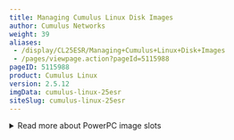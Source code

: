 ```yaml
---
title: Managing Cumulus Linux Disk Images
author: Cumulus Networks
weight: 39
aliases:
 - /display/CL25ESR/Managing+Cumulus+Linux+Disk+Images
 - /pages/viewpage.action?pageId=5115988
pageID: 5115988
product: Cumulus Linux
version: 2.5.12
imgData: cumulus-linux-25esr
siteSlug: cumulus-linux-25esr
---
```

<details>

The Cumulus Linux operating system resides on a switch as a *disk
image*. Switches running Cumulus Linux can be configured with 2 separate
disk images. This section discusses how to manage them including
installation and upgrading.

## <span>Commands</span>

  - apt-get

  - cl-img-install

  - cl-img-select

  - cl-img-clear-overlay

  - cl-img-pkg

## <span id="src-5115988_ManagingCumulusLinuxDiskImages-new_image" class="confluence-anchor-link"></span><span>Installing a New Cumulus Linux Image</span>

For details, read the chapter, [Installing a New Cumulus Linux
Image](/version/cumulus-linux-25esr/Installation-Upgrading-and-Package-Management/Managing-Cumulus-Linux-Disk-Images/Installing-a-New-Cumulus-Linux-Image).

<span id="src-5115988_ManagingCumulusLinuxDiskImages-upgrade"></span>

## <span>Upgrading Cumulus Linux</span>

There are two ways you can upgrade Cumulus Linux:

  - Perform a binary (full image) install of the new version, running
    `cl-img-install` on the switch

  - Upgrade only the changed packages, using `apt-get update` and
    `apt-get dist-upgrade`

The entire upgrade process is described in [Upgrading Cumulus
Linux](/version/cumulus-linux-25esr/Installation-Upgrading-and-Package-Management/Managing-Cumulus-Linux-Disk-Images/Upgrading-Cumulus-Linux).

## <span id="src-5115988_ManagingCumulusLinuxDiskImages-slots" class="confluence-anchor-link"></span><span>Understanding Image Slots</span>

Cumulus Linux uses the concept of *image slots* to manage two separate
Cumulus Linux images. The important terminology for the slots is as
follows:

  - **Active image slot**: The currently running image slot.

  - **Primary image slot**: The image slot that is selected for the next
    boot. Often this is the same as the active image slot.

  - **Alternate image slot**: The inactive image slot, **not** selected
    for the next boot.

{{% imgOld 0 %}}

To identify which slot is active, which slot is the primary, and which
slot is alternate use the `cl-img-select` command:

    cumulus@switch$ sudo cl-img-select
    active => slot 1 (primary): 2.5.3-c4e83ad-201506011818-build
              slot 2 (alt    ): 2.5.2-727a0c6-201504132125-build

Slot 1 is the active slot, as indicated by the **active**. When the
switch is rebooted, it will boot into slot 1, as indicated by
**primary**. The **alternate** slot won't be booted into unless the user
selects it.

{{%notice note%}}

`cl-img-select` displays the version of the software that was
*initially* installed on the switch; if you've upgraded your switch,
`cl-img-select` won't display the most current version of Cumulus Linux
installed. The above switch had Cumulus Linux 2.5.3 installed initially
in slot 1, and Cumulus Linux 2.5.2 initially installed in slot 2.

To see the current version of Cumulus Linux running on the switch, use
cat /etc/lsb-release.

{{%/notice%}}

### <span>PowerPC vs x86 vs ARM Switches</span>

The characteristics of the image slots vary, based on whether your
switch is on a PowerPC, ARM or x86 platform. You can easily determine
which platform the switch is on by using the `uname -m` command.

For example, on a PowerPC platform, `uname -m` outputs *ppc*:

    cumulus@PPCswitch$ uname -m
     ppc

While on an x86 platform, `uname -m` outputs *x86\_64*:

    cumulus@x86switch$ uname -m
     x86_64

While on an ARM platform, `uname -m` outputs *armv7l*:

    cumulus@ARMswitch$ uname -m
     armv7l

You can also visit the HCL ([hardware compatibility
list](http://cumulusnetworks.com/support/linux-hardware-compatibility-list/))
to look at your hardware to determine the processor type.

### <span>PowerPC Image Slots</span>

<summary>Read more about PowerPC image slots </summary>

On the PowerPC platform, each image slot consists of a read-only Cumulus
Linux base image overlaid with a read-write user area, as shown in the
following diagram:

{{% imgOld 1 %}}

Files you edit and create reside in the read-write user overlay. This
also includes any additional software you install on top of Cumulus
Linux. After an install, the user overlay is empty.

#### <span>PowerPC Image Slot Overlay Detailed Information</span>

The root directory of an image slot on a PowerPC system is created using
an [overlayfs](https://lwn.net/Articles/447650/) file system. The lower
part of the overlay is a *read-only*
[squashfs](http://squashfs.sourceforge.net/) file system containing the
base Cumulus Linux image. The upper part of the overlay is a
*read-write* directory containing all the user modifications.

The following table describes the mount points and directories used to
create the overlay for image slots 1 and 2.

| Slot Number | R/O squashfs device | R/O mount point | R/W block device | R/W directory        |
| ----------- | ------------------- | --------------- | ---------------- | -------------------- |
| 1           | /dev/sysroot1       | /mnt/root-ro    | /dev/overlay\_rw | /mnt/root-rw/config1 |
| 2           | /dev/sysroot2       | /mnt/root-ro    | /dev/overlay\_rw | /mnt/root-rw/config2 |

{{%notice note%}}

A single read-write partition provides separate read-write directories
for the upper part of the overlay. The lower part of the overlay is a
**partition**, while the upper part is a **directory**.

{{%/notice%}}

The following table describes all the interesting mount points.

| Mount Point    | File System | Purpose                                                                |
| -------------- | ----------- | ---------------------------------------------------------------------- |
| /mnt/root-ro   | squashfs    | Contains the read-only base Cumulus Linux image.                       |
| /mnt/root-rw   | ext2        | Contains the read-write user directories for the overlay.              |
| /              | overlayfs   | The union of `/mnt/root-ro` and `/mnt/root-rw/config1` (or `config2`). |
| /mnt/persist   | ext2        | Contains the persistent user configuration applied to each image slot. |
| /mnt/initramfs | tmpfs       | Contains the `initramfs` used at boot. Needed during shutdown.         |

### <span>x86 and ARM Image Slots</span>

<summary>Read more about x86 image slots </summary>

Unlike PowerPC-based switches, there is no overlay for an x86-based or
ARM-based switch; instead each slot is a logical volume in the physical
partition, which you can manage with [LVM](https://wiki.debian.org/LVM).

When you install Cumulus Linux on an x86 or ARM switch, the following
entities are created on the disk:

  - A disk partition using an ext4 file system that contains three
    logical volumes: two logical volumes named *sysroot1* and
    *sysroot2*, and the `/mnt/persist` logical volume. The logical
    volumes represent the Cumulus Linux image slots, so sysroot1 is slot
    1 and sysroot2 is slot 2. `/mnt/persist` is where you store your
    [persistent
    configuration](Installing-a-New-Cumulus-Linux-Image.html#src-5115997_InstallingaNewCumulusLinuxImage-persistent_config).

  - A boot partition, shared by the logical volumes. Each volume mounts
    this partition as `/boot`.

#### <span>Managing Slot Sizes</span>

As space in a slot is used, you may need to increase the size of the
root filesystem by increasing the size of the corresponding logical
volume. This section shows you how to check current utilization and
expand the filesystem as needed.

1.  Check utilization on the root filesystem with the `df` command. In
    the following example, filesystem utilization is 16%:
    
        cumulus@switch$ df -h /
        Filesystem                                              Size  Used Avail Use% Mounted on
        /dev/disk/by-uuid/64650289-cebf-4849-91ae-a34693fce2f1  4.0G  579M  3.2G  16% /

2.  To increase available space in the root filesystem, first use the
    `vgs` command to check the available space in the volume group. In
    this example, there is 6.34 Gigabytes of free space available in the
    volume group CUMULUS:
    
        cumulus@switch$ sudo vgs
         VG      #PV #LV #SN Attr   VSize  VFree
         CUMULUS   1   3   0 wz--n- 14.36g 6.34g

3.  Once you confirm the available space, determine the number of the
    currently active slot using `cl-img-select`.
    
        cumulus@switch$ sudo cl-img-select | grep active
        active => slot 1 (primary): 2.5.0-199c587-201501081931-build
    
    `cl-img-select` indicates slot number 1 is active.

4.  Resize the slot with the `lvresize` command. The following example
    increases slot size by 20 percent of total available space. Replace
    the "\#" character in the example with the active slot number from
    the last step.
    
        cumulus@switch$ sudo lvresize -l +20%FREE CUMULUS/SYSROOT#
        Extending logical volume SYSROOT# to 5.27 GiB
        Logical volume SYSROOT# successfully resized
    
    {{%notice note%}}
    
    The use of + is very important with the `lvresize` command. Issuing
    `lvresize` without the + results in the logical volume size being
    set directly to the specified size, rather than extended.
    
    {{%/notice%}}

5.  Once the slot has been extended, use the `resize2fs` command to
    expand the filesystem to fit the new space in the slot. Again,
    replace the "\#" character in the example with the active slot
    number.
    
        cumulus@switch$ sudo resize2fs /dev/CUMULUS/SYSROOT#
        resize2fs 1.42.5 (29-Jul-2012)
        Filesystem at /dev/CUMULUS/SYSROOT# is mounted on /; on-line resizing required
        old_desc_blocks = 1, new_desc_blocks = 1
        Performing an on-line resize of /dev/CUMULUS/SYSROOT# to 1381376 (4k) blocks.
        The filesystem on /dev/CUMULUS/SYSROOT# is now 1381376 blocks long. 

#### <span>Accessing the Alternate Image Slot on x86 and ARM Platforms</span>

It may be useful to ****access the content of the alternate slot to
retrieve the configuration or logs.

{{%notice note%}}

`cl-img-install` fails while the alternate slot is mounted. It is
important to unmount the alternate slot as shown in step 4 below when
done.

{{%/notice%}}

1.  Determine which slot is the alternate with `cl-img-select`:
    
        cumulus@switch$ sudo cl-img-select
        active => slot 1 (primary): 2.5.3-c4e83ad-201506011818-build
                  slot 2 (alt    ): 2.5.2-727a0c6-201504132125-build
    
    This output indicates slot 2 is the alternate slot.

2.  Create a mount point for the alternate slot:
    
        cumulus@switch$ sudo mkdir /mnt/alt

3.  Mount the alternate slot to the mount point:
    
        cumulus@switch$ sudo mount /dev/mapper/CUMULUS-SYSROOT# /mnt/alt
    
    Where **\#** is the number of the alternate slot.
    
    The alternate slot is now accessible under `/mnt/alt`.

4.  Unmount the mount point `/mnt/alt` when done.
    
        cumulus@switch$ cd /
        cumulus@switch$ sudo umount /mnt/alt/

<span id="src-5115988_ManagingCumulusLinuxDiskImages-alt_slot"></span>

## <span>Reverting an Image to its Original Configuration (PowerPC Only)</span>

On PowerPC-based systems, you may want to clear out the read-write user
overlay area. Perhaps something was misconfigured, or was deleted by
mistake, or some unneeded software was installed.

You can purge the read-write overlay using the `cl-img-clear-overlay`
command, passing the slot number as an argument. For example, to purge
the read-write overlay for image slot 2, run:

    cumulus@switch:~$ sudo cl-img-clear-overlay 2
    Success: Overlay configuration 2 will be re-initialized during the next reboot.

{{%notice note%}}

You must reboot the switch to complete the purge.

{{%/notice%}}

## <span>Reprovisioning the System (Restart Installer)</span>

You can reprovision the system, wiping out the contents of both image
slots and `/mnt/persist`.

To initiate the provisioning and installation process, use
`cl-img-select -i`:

    cumulus@switch:~$ sudo cl-img-select -i
    WARNING:
    WARNING: Operating System install requested.
    WARNING: This will wipe out all system data.
    WARNING:
    Are you sure (y/N)? y
    Enabling install at next reboot...done.
    Reboot required to take effect.

{{%notice note%}}

A reboot is required for the reinstall to begin.

{{%/notice%}}

{{%notice tip%}}

If you change your mind, you can cancel a pending reinstall operation by
using `cl-img-select -c`:

    cumulus@switch:~$ sudo cl-img-select -c
    Cancelling pending install at next reboot...done.

{{%/notice%}}

## <span>Uninstalling All Images and Removing the Configuration</span>

To remove all installed images and configurations, returning the switch
to its factory defaults, use `cl-img-select -k`:

    cumulus@switch:~$ sudo cl-img-select -k
    WARNING:
    WARNING: Operating System uninstall requested.
    WARNING: This will wipe out all system data.
    WARNING:
    Are you sure (y/N)? y
    Enabling uninstall at next reboot...done.
    Reboot required to take effect.

{{%notice note%}}

A reboot is required for the uninstall to begin.

{{%/notice%}}

{{%notice tip%}}

If you change your mind you can cancel a pending uninstall operation by
using `cl-img-select -c`:

    cumulus@switch:~$ sudo cl-img-select -c
    Cancelling pending uninstall at next reboot...done.

{{%/notice%}}

## <span>Booting into Rescue Mode</span>

If your system becomes broken is some way, you may be able to correct
things by booting into ONIE rescue mode. In rescue mode, the file
systems are unmounted and you can use various Cumulus Linux utilities to
try and fix the problem.

To reboot the system into the ONIE rescue mode, use `cl-img-select -r`:

    cumulus@switch:~$ sudo cl-img-select -r
    WARNING:
    WARNING: Rescue boot requested.
    WARNING:
    Are you sure (y/N)? y
    Enabling rescue at next reboot...done.
    Reboot required to take effect.

{{%notice note%}}

A reboot is required to boot into rescue mode.

{{%/notice%}}

{{%notice tip%}}

If you change your mind you can cancel a pending rescue boot operation
by using `cl-img-select -c`:

``` 
cumulus@switch:~$ sudo cl-img-select -c
Cancelling pending rescue at next reboot...done.          
```

{{%/notice%}}

## <span>Inspecting Image File Contents</span>

From a running system you can display the contents of a Cumulus Linux
image file using `cl-img-pkg -d`:

    cumulus@switch:~$ sudo cl-img-pkg -d /var/lib/cumulus/installer/onie-installer
    Verifying image checksum ... OK.
    Preparing image archive ... OK.
    Control File Contents
    =====================
    Description: Cumulus Linux
    OS-Release: 2.1.0-0556262-201406101128-NB
    Architecture: amd64
    Date: Tue, 10 Jun 2014 11:44:28 -0700
    Installer-Version: 1.2
    Platforms: im_n29xx_t40n mlx_sx1400_i73612 dell_s6000_s1220
    Homepage: http://www.cumulusnetworks.com/
     
    Data Archive Contents
    =====================
           128 2014-06-10 18:44:26 file.list
            44 2014-06-10 18:44:27 file.list.sha1
     104276331 2014-06-10 18:44:27 sysroot-internal.tar.gz
            44 2014-06-10 18:44:27 sysroot-internal.tar.gz.sha1
       5391348 2014-06-10 18:44:26 vmlinuz-initrd.tar.xz
            44 2014-06-10 18:44:27 vmlinuz-initrd.tar.xz.sha1
    cumulus@switch:~$

You can also extract the image files to the current directory with the
`-e` option:

    cumulus@switch:~$ sudo cl-img-pkg -e /var/lib/cumulus/installer/onie-installer
    Verifying image checksum ... OK.
    Preparing image archive ... OK.
    file.list
    file.list.sha1
    sysroot-internal.tar.gz
    sysroot-internal.tar.gz.sha1
    vmlinuz-initrd.tar.xz
    vmlinuz-initrd.tar.xz.sha1
    Success: Image files extracted OK.
    cumulus@switch:~$ sudo ls -l
    total 107120
    -rw-r--r-- 1 1063 3000       128 Jun 10 18:44 file.list
    -rw-r--r-- 1 1063 3000        44 Jun 10 18:44 file.list.sha1
    -rw-r--r-- 1 1063 3000 104276331 Jun 10 18:44 sysroot-internal.tar.gz
    -rw-r--r-- 1 1063 3000        44 Jun 10 18:44 sysroot-internal.tar.gz.sha1
    -rw-r--r-- 1 1063 3000   5391348 Jun 10 18:44 vmlinuz-initrd.tar.xz
    -rw-r--r-- 1 1063 3000        44 Jun 10 18:44 vmlinuz-initrd.tar.xz.sha1 

## <span>Useful Links</span>

  - [Open Network Install Environment (ONIE) Home
    Page](http://opencomputeproject.github.io/onie/)

<article id="html-search-results" class="ht-content" style="display: none;">

</article>

<footer id="ht-footer">

</footer>

</details>
